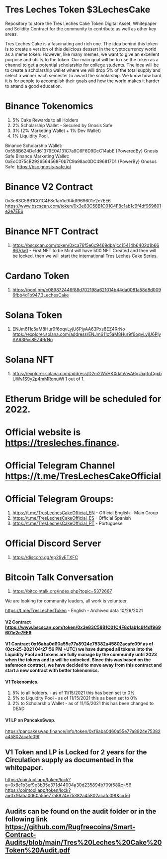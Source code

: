 # Tres Leches Token $3LechesCake
Repository to store the Tres Leches Cake Token Digital Asset, Whitepaper and Solidity Contract for the community to contribute as well as other key areas.

Tres Leches Cake is a fascinating and rich one. The idea behind this token is to create a version of this delicious dessert in the cryptocurrency world as a meme token. However, like many memes, we want to give an excellent purpose and utility to the token. Our main goal will be to use the token as a channel to get a potential scholarship for college students. The idea will be to create a scholarship wallet where we will drop 5% of the total supply and select a winner each semester to award the scholarship. We know how hard it is for people to accomplish their goals and how the world makes it harder to attend a good education.

# Binance Tokenomics
1. 5% Cake Rewards to all Holders
2. 2% Scholarship Wallet - Secured by Gnosis Safe
3. 3% (2% Marketing Wallet + 1% Dev Wallet)
4. 1% Liquidity Pool.

Binance Scholarship Wallet: 0x558B624De1d61379E0A131C7a9C6F6D9DcC14abE {PoweredBy} Gnosis Safe
Binance Marketing Wallet: 0xEcC075cB2926564568F0b7C9a98ac0DC496817D1 {PowerBy} Gnosos Safe.
https://bsc.gnosis-safe.io/

# Binance V2 Contract
0x3e83C58B1C01C4F8c1ab1c9f4df969601e2e7EE6
https://www.bscscan.com/token/0x3e83C58B1C01C4F8c1ab1c9f4df969601e2e7EE6

# Binance NFT Contract
1. https://bscscan.com/token/0xca76f5e6c9469dba1cc15414b6402d1b66867da0 - First NFT to be Mint will have 500 NFT Created and then will be locked, then we will start the international Tres Leches Cake Series.


# Cardano Token
1. https://pool.pm/c089872446f88d702198a621014b44da0081a58d8d0096fbb4d1b947.3LechesCake

# Solana Token
1. ENJm611c5aM8Hur9f6oqvLyjU6PjyAA63Pxs8EZ4RrNo https://explorer.solana.com/address/ENJm611c5aM8Hur9f6oqvLyjU6PjyAA63Pxs8EZ4RrNo

# Solana NFT
1. https://explorer.solana.com/address/D2m2WoHKXdahVwA6gUxqfuCgxbUWv1S9y2p4mMRqnuWi 1 out of 1.

# Etherum Bridge will be scheduled for 2022.


# Official website is https://tresleches.finance.
# Official Telegram Channel https://t.me/TresLechesCakeOfficial
# Official Telegram Groups:
1. https://t.me/TresLechesCakeOfficial_EN - Official English - Main Group
2. https://t.me/TresLechesCakeOfficial_ES - Official Spanish
3. https://t.me/TresLechesCakeOfficial_PT - Portuguese

# Official Discord Server
1. https://discord.gg/ep29yETXFC

# Bitcoin Talk Conversation
1. https://bitcointalk.org/index.php?topic=5372667

We are looking for community leaders, all work is volunteer.

https://t.me/TresLechesToken - English - Archived data 10/29/2021


#### V2 Contract https://www.bscscan.com/token/0x3e83C58B1C01C4F8c1ab1c9f4df969601e2e7EE6

#### V1 Contract <b>0xf6aba0d60a55e77a8924e75382a45802acafc09f</b> as of (Oct-25-2021 04:27:56 PM +UTC) we have dumped all tokens into the Liquidity Pool and tokens are fully manage by the community until 2023 when the tokens and lp will be unlocked. Since this was based on the safemoon contract, we have decided to move away from this contract and start a new contract with better tokenomics.
#### V1 Tokenomics.
1. 5% to all holders. - as of 11/15/2021 this has been set to 0%
2. 5% to Liquidity Pool - as of 11/15/2021 this as been set to 0%
3. 2% to Scholarship Wallet - as of 11/15/2021 this has been changed to DEAD

#### V1 LP on PancakeSwap.
https://pancakeswap.finance/info/token/0xf6aba0d60a55e77a8924e75382a45802acafc09f
## V1 Token and LP is Locked for 2 years for the Circulation supply as documented in the whitepaper.
https://cointool.app/token/lock?a=0x8c1b3ef9e3b35e371d44004a30d235894b709f58&c=56
https://cointool.app/token/lock?a=0xf6aba0d60a55e77a8924e75382a45802acafc09f&c=56


## Audits can be found on the audit folder or in the following link https://github.com/Rugfreecoins/Smart-Contract-Audits/blob/main/Tres%20Leches%20Cake%20Token%20Audit.pdf